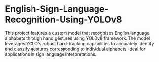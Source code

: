 # English-Sign-Language-Recognition-Using-YOLOv8
This project features a custom model that recognizes English language alphabets through hand gestures using YOLOv8 framework. The model leverages YOLO's robust hand-tracking capabilities to accurately identify and classify gestures corresponding to individual alphabets. Ideal for applications in sign language interpretations.

